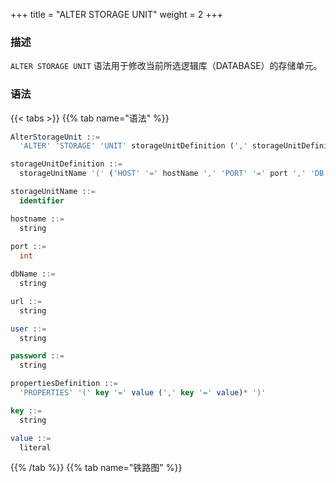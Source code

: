+++
title = "ALTER STORAGE UNIT"
weight = 2
+++

### 描述

`ALTER STORAGE UNIT` 语法用于修改当前所选逻辑库（DATABASE）的存储单元。

### 语法

{{< tabs >}}
{{% tab name="语法" %}}
```sql
AlterStorageUnit ::=
  'ALTER' 'STORAGE' 'UNIT' storageUnitDefinition (',' storageUnitDefinition)*

storageUnitDefinition ::=
  storageUnitName '(' ('HOST' '=' hostName ',' 'PORT' '=' port ',' 'DB' '=' dbName | 'URL' '=' url) ',' 'USER' '=' user (',' 'PASSWORD' '=' password)? (',' propertiesDefinition)?')'

storageUnitName ::=
  identifier

hostname ::=
  string
    
port ::=
  int

dbName ::=
  string

url ::=
  string

user ::=
  string

password ::=
  string

propertiesDefinition ::=
  'PROPERTIES' '(' key '=' value (',' key '=' value)* ')'

key ::=
  string

value ::=
  literal
```
{{% /tab %}}
{{% tab name="铁路图" %}}
<iframe frameborder="0" name="diagram" id="diagram" width="100%" height="100%"></iframe>
{{% /tab %}}
{{< /tabs >}}

### 补充说明

- 修改存储单元前请确认已经在 Proxy 中创建逻辑数据库，并执行 `use` 命令选择一个逻辑数据库；
- `ALTER STORAGE UNIT`不允许改变该存储单元关联的真实数据源（通过 host、port 和 db 判断）；
- `ALTER STORAGE UNIT`会发生连接池的切换，这个操作可能对进行中的业务造成影响，请谨慎使用；
- 请确认修改的存储单元是可以正常连接的， 否则将不能修改成功；
- `PROPERTIES` 为可选参数，用于自定义连接池属性，`key` 必须和连接池参数名一致。

### 示例

- 使用 HOST & PORT 方式修改存储单元

```sql
ALTER STORAGE UNIT ds_0 (
    HOST="127.0.0.1",
    PORT=3306,
    DB="db_0",
    USER="root",
    PASSWORD="root"
);
```

- 使用 HOST & PORT 方式修改存储单元并设置连接池属性

```sql
ALTER STORAGE UNIT ds_1 (
    HOST="127.0.0.1",
    PORT=3306,
    DB="db_1",
    USER="root",
    PASSWORD="root",
    PROPERTIES("maximumPoolSize"=10)
);
```

- 使用 URL 模式修改存储单元并设置连接池属性

```sql
ALTER STORAGE UNIT ds_2 (
    URL="jdbc:mysql://127.0.0.1:3306/db_2?serverTimezone=UTC&useSSL=false&allowPublicKeyRetrieval=true",
    USER="root",
    PASSWORD="root",
    PROPERTIES("maximumPoolSize"=10,"idleTimeout"="30000")
);
```

### 保留字

`ALTER`、`STORAGE`、`UNIT`、`HOST`、`PORT`、`DB`、`USER`、`PASSWORD`、`PROPERTIES`、`URL`

### 相关链接

- [保留字](/cn/user-manual/shardingsphere-proxy/distsql/syntax/reserved-word/)